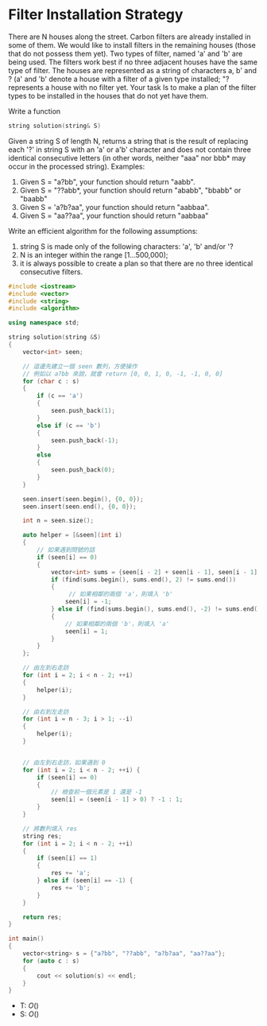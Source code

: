 # Filter Installation Strategy

There are N houses along the street. Carbon filters are already installed in some of them. We would like to install filters in the remaining houses (those that do not possess them yet). Two types of filter, named 'a' and 'b' are being used. The filters work best if no three adjacent houses have the same type of filter. The houses are represented as a string of characters a, b' and ? (a' and 'b' denote a house with a filter of a given type installed; "? represents a house with no filter yet. Your task Is to make a plan of the filter types to be installed in the houses that do not yet have them.

Write a function

```cpp
string solution(string& S)
```

Given a string S of length N, returns a string that is the result of replacing each '?' in string S with an 'a' or a'b' character and does not contain three identical consecutive letters (in other words, neither "aaa" nor bbb* may occur in the processed string).
Examples:

1. Given S = "a?bb", your function should return "aabb".
2. Given S = "??abb*, your function should return "ababb", "bbabb" or "baabb"
3. Given S = 'a?b?aa", your function should return "aabbaa".
4. Given S = "aa??aa", your function should return "aabbaa"

Write an efficient algorithm for the following assumptions:

1. string S is made only of the following characters: 'a', 'b' and/or '?
2. N is an integer within the range [1...500,000);
3. it is always possible to create a plan so that there are no three identical consecutive filters.

```cpp
#include <iostream>
#include <vector>
#include <string>
#include <algorithm>

using namespace std;

string solution(string &S)
{
    vector<int> seen;

    // 這邊先建立一個 seen 數列，方便操作
    // 例如以 a?bb 來說，就會 return [0, 0, 1, 0, -1, -1, 0, 0]
    for (char c : s)
    {
        if (c == 'a')
        {
            seen.push_back(1);
        }
        else if (c == 'b')
        {
            seen.push_back(-1);
        }
        else
        {
            seen.push_back(0);
        }
    }

    seen.insert(seen.begin(), {0, 0});
    seen.insert(seen.end(), {0, 0});

    int n = seen.size();

    auto helper = [&seen](int i)
    {
        // 如果遇到問號的話
        if (seen[i] == 0)
        {
            vector<int> sums = {seen[i - 2] + seen[i - 1], seen[i - 1] + seen[i + 1], seen[i + 1] + seen[i + 2]};
            if (find(sums.begin(), sums.end(), 2) != sums.end())
            {
                 // 如果相鄰的兩個 'a'，則填入 'b'
                seen[i] = -1;
            } else if (find(sums.begin(), sums.end(), -2) != sums.end())
            {
                // 如果相鄰的兩個 'b'，則填入 'a'
                seen[i] = 1;
            }
        }
    };

    // 由左到右走訪
    for (int i = 2; i < n - 2; ++i)
    {
        helper(i);
    }

    // 由右到左走訪
    for (int i = n - 3; i > 1; --i)
    {
        helper(i);
    }


    // 由左到右走訪，如果遇到 0
    for (int i = 2; i < n - 2; ++i) {
        if (seen[i] == 0)
        {
            // 檢查前一個元素是 1 還是 -1
            seen[i] = (seen[i - 1] > 0) ? -1 : 1;
        }
    }

    // 將數列填入 res
    string res;
    for (int i = 2; i < n - 2; ++i)
    {
        if (seen[i] == 1)
        {
            res += 'a';
        } else if (seen[i] == -1) {
            res += 'b';
        }
    }

    return res;
}

int main()
{
    vector<string> s = {"a?bb", "??abb", "a?b?aa", "aa??aa"};
    for (auto c : s)
    {
        cout << solution(s) << endl;
    }
}
```

- T: $O()$
- S: $O()$
